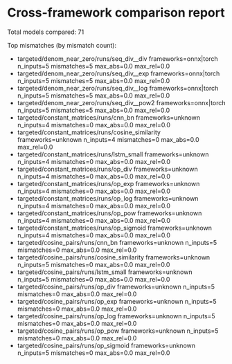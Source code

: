 # Cross-framework comparison report

Total models compared: 71

Top mismatches (by mismatch count):

- targeted/denom_near_zero/runs/seq_div__div frameworks=onnx|torch n_inputs=5 mismatches=5 max_abs=0.0 max_rel=0.0
- targeted/denom_near_zero/runs/seq_div__exp frameworks=onnx|torch n_inputs=5 mismatches=5 max_abs=0.0 max_rel=0.0
- targeted/denom_near_zero/runs/seq_div__log frameworks=onnx|torch n_inputs=5 mismatches=5 max_abs=0.0 max_rel=0.0
- targeted/denom_near_zero/runs/seq_div__pow2 frameworks=onnx|torch n_inputs=5 mismatches=5 max_abs=0.0 max_rel=0.0
- targeted/constant_matrices/runs/cnn_bn frameworks=unknown n_inputs=4 mismatches=0 max_abs=0.0 max_rel=0.0
- targeted/constant_matrices/runs/cosine_similarity frameworks=unknown n_inputs=4 mismatches=0 max_abs=0.0 max_rel=0.0
- targeted/constant_matrices/runs/lstm_small frameworks=unknown n_inputs=4 mismatches=0 max_abs=0.0 max_rel=0.0
- targeted/constant_matrices/runs/op_div frameworks=unknown n_inputs=4 mismatches=0 max_abs=0.0 max_rel=0.0
- targeted/constant_matrices/runs/op_exp frameworks=unknown n_inputs=4 mismatches=0 max_abs=0.0 max_rel=0.0
- targeted/constant_matrices/runs/op_log frameworks=unknown n_inputs=4 mismatches=0 max_abs=0.0 max_rel=0.0
- targeted/constant_matrices/runs/op_pow frameworks=unknown n_inputs=4 mismatches=0 max_abs=0.0 max_rel=0.0
- targeted/constant_matrices/runs/op_sigmoid frameworks=unknown n_inputs=4 mismatches=0 max_abs=0.0 max_rel=0.0
- targeted/cosine_pairs/runs/cnn_bn frameworks=unknown n_inputs=5 mismatches=0 max_abs=0.0 max_rel=0.0
- targeted/cosine_pairs/runs/cosine_similarity frameworks=unknown n_inputs=5 mismatches=0 max_abs=0.0 max_rel=0.0
- targeted/cosine_pairs/runs/lstm_small frameworks=unknown n_inputs=5 mismatches=0 max_abs=0.0 max_rel=0.0
- targeted/cosine_pairs/runs/op_div frameworks=unknown n_inputs=5 mismatches=0 max_abs=0.0 max_rel=0.0
- targeted/cosine_pairs/runs/op_exp frameworks=unknown n_inputs=5 mismatches=0 max_abs=0.0 max_rel=0.0
- targeted/cosine_pairs/runs/op_log frameworks=unknown n_inputs=5 mismatches=0 max_abs=0.0 max_rel=0.0
- targeted/cosine_pairs/runs/op_pow frameworks=unknown n_inputs=5 mismatches=0 max_abs=0.0 max_rel=0.0
- targeted/cosine_pairs/runs/op_sigmoid frameworks=unknown n_inputs=5 mismatches=0 max_abs=0.0 max_rel=0.0
